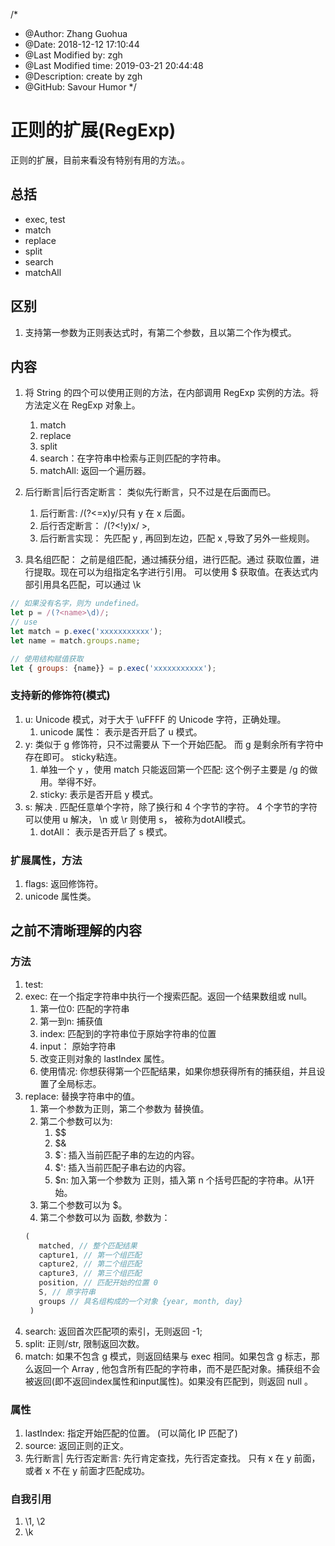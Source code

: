 /*
* @Author: Zhang Guohua
* @Date:   2018-12-12 17:10:44
* @Last Modified by:   zgh
* @Last Modified time: 2019-03-21 20:44:48
* @Description: create by zgh
* @GitHub: Savour Humor
*/
# 正则的扩展(RegExp)
正则的扩展，目前来看没有特别有用的方法。。

## 总括
- exec, test
- match
- replace
- split
- search
- matchAll

## 区别
1. 支持第一参数为正则表达式时，有第二个参数，且以第二个作为模式。

## 内容
1. 将 String 的四个可以使用正则的方法，在内部调用 RegExp 实例的方法。将方法定义在 RegExp 对象上。
    1. match
    2. replace
    3. split
    4. search：在字符串中检索与正则匹配的字符串。
    5. matchAll: 返回一个遍历器。

2. 后行断言|后行否定断言： 类似先行断言，只不过是在后面而已。
    1. 后行断言: /(?<=x)y/只有 y 在 x 后面。
    2. 后行否定断言： /(?<!y)x/ >, 
    3. 后行断言实现： 先匹配 y , 再回到左边，匹配 x ,导致了另外一些规则。
3. 具名组匹配： 之前是组匹配，通过捕获分组，进行匹配。通过 获取位置，进行提取。现在可以为组指定名字进行引用。 可以使用 $<name> 获取值。在表达式内部引用具名匹配，可以通过 \k<name>
```js
// 如果没有名字，则为 undefined。
let p = /(?<name>\d)/;
// use
let match = p.exec('xxxxxxxxxxx');
let name = match.groups.name;

// 使用结构赋值获取
let { groups: {name}} = p.exec('xxxxxxxxxxx');
```

### 支持新的修饰符(模式)
1. u: Unicode 模式，对于大于 \uFFFF 的 Unicode 字符，正确处理。
    1. unicode 属性： 表示是否开启了 u 模式。
2. y: 类似于 g 修饰符，只不过需要从 下一个开始匹配。 而 g 是剩余所有字符中存在即可。 sticky粘连。
    1. 单独一个 y ，使用 match 只能返回第一个匹配: 这个例子主要是 /g 的做用。举得不好。
    2. sticky: 表示是否开启 y 模式。
3. s: 解决 . 匹配任意单个字符，除了换行和 4 个字节的字符。  4 个字节的字符可以使用 u 解决， \n 或 \r 则使用 s， 被称为dotAll模式。
    1. dotAll： 表示是否开启了 s 模式。

### 扩展属性，方法
1. flags: 返回修饰符。
2. unicode 属性类。


## 之前不清晰理解的内容

### 方法
1. test: 
2. exec: 在一个指定字符串中执行一个搜索匹配。返回一个结果数组或 null。
    1. 第一位0: 匹配的字符串
    2. 第一到n: 捕获值
    3. index: 匹配到的字符串位于原始字符串的位置
    4. input： 原始字符串
    5. 改变正则对象的 lastIndex 属性。
    6. 使用情况: 你想获得第一个匹配结果，如果你想获得所有的捕获组，并且设置了全局标志。
5. replace: 替换字符串中的值。
    1. 第一个参数为正则，第二个参数为 替换值。
    2. 第二个参数可以为:
        1. $$
        2. $&
        3. $`: 插入当前匹配子串的左边的内容。
        4. $': 插入当前匹配子串右边的内容。
        5. $n: 加入第一个参数为 正则，插入第 n 个括号匹配的字符串。从1开始。
    2. 第二个参数可以为 $<name>。
    3. 第二个参数可以为 函数, 参数为：
    ```js
    (
       matched, // 整个匹配结果 
       capture1, // 第一个组匹配 
       capture2, // 第二个组匹配 
       capture3, // 第三个组匹配 
       position, // 匹配开始的位置 0
       S, // 原字符串 
       groups // 具名组构成的一个对象 {year, month, day}
     )
    ```
1. search: 返回首次匹配项的索引，无则返回 -1;
2. split: 正则/str, 限制返回次数。
3. match: 如果不包含 g 模式，则返回结果与 exec 相同。如果包含 g 标志，那么返回一个 Array , 他包含所有匹配的字符串，而不是匹配对象。捕获组不会被返回(即不返回index属性和input属性)。如果没有匹配到，则返回  null 。

### 属性

1. lastIndex: 指定开始匹配的位置。 (可以简化 IP 匹配了)
3. source: 返回正则的正文。 
4. 先行断言| 先行否定断言: 先行肯定查找，先行否定查找。 只有 x 在 y 前面，或者 x 不在 y 前面才匹配成功。

### 自我引用
1. \1, \2
2. \k<name>